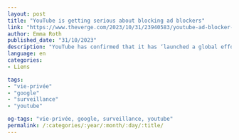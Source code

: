 ```yaml
---
layout: post
title: "YouTube is getting serious about blocking ad blockers"
link: "https://www.theverge.com/2023/10/31/23940583/youtube-ad-blocker-crackdown-broadening"
author: Emma Roth
published_date: "31/10/2023"
description: "YouTube has confirmed that it has ‘launched a global effort’ to crack down on ad blockers."
language: en
categories:
- Liens

tags:
- "vie-privée"
- "google"
- "surveillance"
- "youtube"

og-tags: "vie-privée, google, surveillance, youtube"
permalink: /:categories/:year/:month/:day/:title/
---
```

